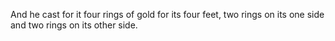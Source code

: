 And he cast for it four rings of gold for its four feet, two rings on its one side and two rings on its other side.
